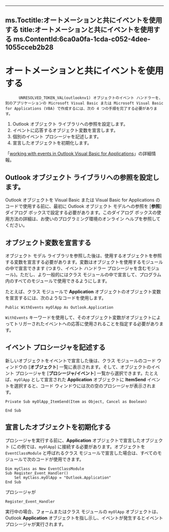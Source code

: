

---
ms.Toctitle:オートメーションと共にイベントを使用する
title:オートメーションと共にイベントを使用する
ms.ContentId:6ca0a0fa-1cda-c052-4dee-1055cceb2b28
---
# オートメーションと共にイベントを使用する





          UNRESOLVED_TOKEN_VAL(outlooknv1) オブジェクトのイベント ハンドラーを、別のアプリケーションの Microsoft Visual Basic または Microsoft Visual Basic for Applications (VBA) で作成するには、次の 4 つの手順を完了する必要があります。

1. Outlook オブジェクト ライブラリへの参照を設定します。
2. イベントに応答するオブジェクト変数を宣言します。
3. 個別のイベント プロシージャを記述します。
4. 宣言したオブジェクトを初期化します。




「[working with events in Outlook Visual Basic for Applications](560bb264-05d0-dbc6-39c2-b95b12f50ed9.md)」の詳細情報。

## Outlook オブジェクト ライブラリへの参照を設定します。
Outlook オブジェクトを Visual Basic または Visual Basic for Applications のコードで使用する前に、最初に Outlook オブジェクト モデルへの参照を [**参照**] ダイアログ ボックスで設定する必要があります。このダイアログ ボックスの使用方法の詳細は、お使いのプログラミング環境のオンライン ヘルプを参照してください。



## オブジェクト変数を宣言する
オブジェクト モデル ライブラリを参照した後は、使用するオブジェクトを参照する変数を宣言する必要があります。変数はオブジェクトを使用するモジュールの中で宣言できます (つまり、イベント ハンドラー プロシージャを含むモジュール)。ただし、より一般的にはクラス モジュールの中で宣言して、プログラム内のすべてのモジュールで使用できるようにします。



たとえば、クラス モジュールで **Application** オブジェクトのオブジェクト変数を宣言するには、次のようなコードを使用します。

```sourcecode
Public WithEvents myOlApp As Outlook.Application
```




`WithEvents` キーワードを使用して、そのオブジェクト変数がオブジェクトによってトリガーされたイベントへの応答に使用されることを指定する必要があります。



## イベント プロシージャを記述する
新しいオブジェクトをイベントで宣言した後は、クラス モジュールのコード ウィンドウの [**オブジェクト**] 一覧に表示されます。そして、オブジェクトのイベント プロシージャを [**プロシージャ/イベント**] 一覧から選択できます。たとえば、`myOlApp` として宣言された **Application** オブジェクトに **ItemSend** イベントを選択すると、コード ウィンドウには次の空のプロシージャが表示されます。

```sourcecode
Private Sub myOlApp_ItemSend(Item as Object, Cancel as Boolean) 
 
End Sub
```




## 宣言したオブジェクトを初期化する
プロシージャを実行する前に、**Application** オブジェクトで宣言したオブジェクト (この例では、`myOlApp`) に接続する必要があります。オブジェクトを `EventClassModule` と呼ばれるクラス モジュールで宣言した場合は、すべてのモジュールで次のコードが使用できます。

```vba
Dim myClass as New EventClassModule  
Sub Register_Event_Handler()  
    Set myClass.myOlApp = "Outlook.Application"  
End Sub
```




プロシージャが

```sourcecode
Register_Event_Handler
```




実行中の場合、フォームまたはクラス モジュールの `myOlApp` オブジェクトは、Outlook **Application** オブジェクトを指し示し、イベントが発生するとイベント プロシージャが実行されます。





